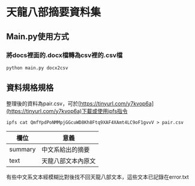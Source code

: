 # 天龍八部摘要資料集

## Main.py使用方式

### 將docs裡面的.docx檔轉為csv裡的.csv檔

```
python main.py docx2csv
```

## 資料規格規格

整理後的資料為pair.csv，可於[https://tinyurl.com/y7kvop6a](https://tinyurl.com/y7kvop6a)下載或使用ipfs指令

```
ipfs cat QmfYpdPoNMMpjGGcuWD8Kh8Ftq9XAF4XAmt4LC9oF1gvvV > pair.csv
```

|欄位|意義|
|----|----|
|summary|中文系給出的摘要|
|text|天龍八部文本內原文|

有些中文系文本經模糊比對後找不回天龍八部文本，這些文本已記錄在error.txt